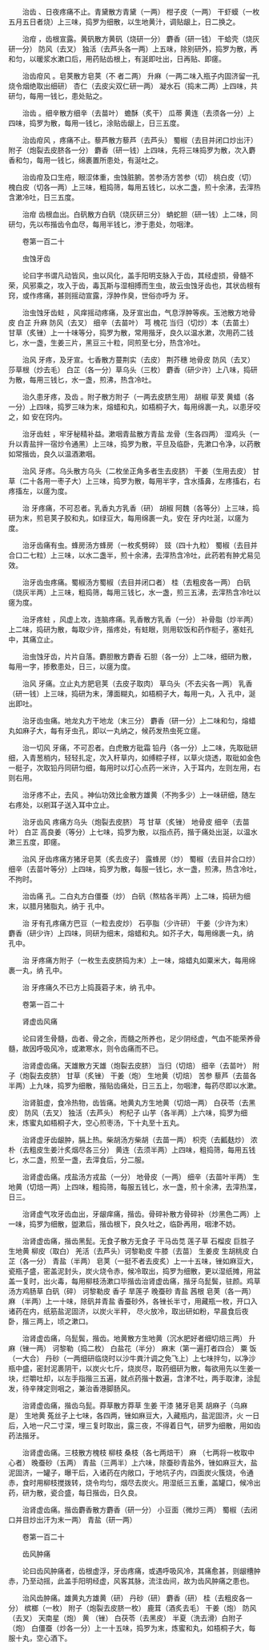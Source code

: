 <!-- { "loadSidebar": true } -->
　　治齿 、日夜疼痛不止。青黛散方青黛（一两） 柑子皮（一两） 干虾蟆（一枚五月五日者烧）上三味，捣罗为细散，以生地黄汁，调贴龈上，日二换之。

　　治疳 ，齿根宣露。黄矾散方黄矾（烧研一分） 麝香（研一钱） 干蛤壳（烧灰研一分） 防风（去叉） 独活（去芦头各一两）上五味，除别研外，捣罗为散，再和匀，以暖浆水漱口后，用药贴齿根上，有涎即吐出，日再贴、即瘥。

　　治齿疳风 。皂荚散方皂荚（不 者二两） 升麻（一两二味入瓶子内固济留一孔烧令烟绝取出细研） 杏仁（去皮尖双仁研一两） 凝水石（捣末二两）上四味，共研匀，每用一钱匕，患处贴之。

　　治齿 。细辛散方细辛（去苗叶） 蟾酥（炙干） 瓜蒂 黄连（去须各一分）上四味，捣罗为散，每用一钱匕，涂贴齿龈上，日三五度。

　　治齿疳风 ，疼痛不止。藜芦散方藜芦（去芦头） 蜀椒（去目并闭口炒出汗） 附子（炮裂去皮脐各一分） 麝香（研一钱）上四味，先将三味捣罗为散，次入麝香和匀，每用一钱匕，绵裹置所患处，有涎吐之。

　　治齿疳及口生疮，眼涩体重，虫蚀脏腑。苦参汤方苦参（切） 桃白皮（切） 槐白皮（切各一两）上三味，粗捣筛，每用五钱匕，以水二盏，煎十余沸，去滓热含漱冷吐，日三五度。

　　治疳 齿根血出。白矾散方白矾（烧灰研三分） 蚺蛇胆（研一钱）上二味，同研匀，先以布揩齿令血尽，每用半钱匕，渗于患处，勿咽津。

　　卷第一百二十

　　虫蚀牙齿

　　论曰字书谓凡动皆风，虫以风化，盖手阳明支脉入于齿，其经虚损，骨髓不荣，风邪乘之，攻入于齿，毒瓦斯与湿相搏而生虫，故云虫蚀牙齿也，其状齿根有窍，或作疼痛，甚则摇动宣露，浮肿作臭，世俗亦呼为 牙。

　　治虫蚀牙齿蛀 ，风痒摇动疼痛，及牙宣出血，气息浮肿等疾。玉池散方地骨皮 白芷 升麻 防风（去叉） 细辛（去苗叶） 芎 槐花 当归（切炒）本（去苗土） 甘草（炙锉）上一十味等分，捣罗为散，常用揩牙，良久以温水漱，次用药二钱匕，水一盏，生姜三片，黑豆三十粒，同煎至七分，热含冷吐。

　　治风 牙疼，及牙宣。七香散方蔓荆实（去皮） 荆芥穗 地骨皮 防风（去叉） 莎草根（炒去毛） 白芷（各一分）草乌头（三枚） 麝香（研少许）上八味，捣研为散，每用三钱匕，水一盏，煎沸，热含冷吐。

　　治久患牙疼，及齿 。附子散方附子（一两去皮脐生用） 胡椒 荜茇 黄蜡（各一分）上四味，捣罗三味为末，熔蜡和丸，如梧桐子大，每用绵裹一丸，以患牙咬之，如 安在窍内。

　　治牙齿蛀 ，牢牙秘精补益。漱咽青盐散方青盐 龙骨（生各四两） 湿鸡头（一升以青盐拌一宿炒令通黑）上三味，捣罗为散，平旦及临卧，先漱口令净，以药散如常揩齿，良久以温酒漱咽。

　　治风 牙疼。乌头散方乌头（二枚坐正角多者生去皮脐） 干姜（生用去皮） 甘草（二十各用一枣子大）上三味，捣罗为散，每用半字，含水搐鼻，左疼搐右，右疼搐左，以瘥为度。

　　治 牙疼痛，不可忍者。乳香丸方乳香（研） 胡椒 阿魏（各等分）上三味，捣研为末，煎皂荚子胶和丸，如绿豆大，每用绵裹一丸，安在 牙内吐涎，以瘥为度。

　　治牙齿痛有虫。蜂房汤方蜂房（一枚炙劈碎） 豉（四十九粒） 蜀椒（去目并合口二七粒）上三味，以水二盏半，煎十余沸，去滓热含冷吐，此药若有肿尤易见效。

　　治牙齿虫疼痛。蜀椒汤方蜀椒（去目并闭口者） 桂（去粗皮各一两） 白矾（烧灰半两）上三味，粗捣筛，每用三钱匕，水一盏，煎三五沸，去滓热含冷吐以瘥为度。

　　治牙疼蛀 ，风虚上攻，连脑疼痛。乳香散方乳香（一分） 补骨脂（炒半两）上二味，捣研为散，每取少许，揩疼处，有蛀眼，则用软饭和药作梃子，塞蛀孔中，其痛立止。

　　治虫蚀牙齿，片片自落。麝胆散方麝香 石胆（各一分）上二味，细研为散，每用一字，掺敷患处，日三，以瘥为度。

　　治风 牙痛。立止丸方肥皂荚（去皮子取肉） 草乌头（不去尖各一两） 乳香（研一钱）上三味，捣研为末，薄面糊丸，如梧桐子大，每用一丸，入 孔中，涎出即吐。

　　治牙齿虫痛。地龙丸方干地龙（末三分） 麝香（研一分）上二味和匀，熔蜡丸如麻子大，每有牙虫孔，即以一丸纳之，候药发热虫死立瘥。

　　治一切风 牙痛，不可忍者。白虎散方砒霜 铅丹（各一分）上二味，先取砒研细，入青葱梢内，轻轻扎定，次入秆草内，如缚粽子样，以草火烧透，取砒如金色一梃子，次取铅丹同研匀细，每用时以灯心点药一米许，入于耳内，左则左用，右则右用。

　　治牙疼不止，去风 。神仙功效比金散方雄黄（不拘多少）上一味研细，随左右疼处，以剜耳子送入耳中立止。

　　治牙齿风 疼痛方乌头（炮裂去皮脐） 芎 甘草（炙锉） 地骨皮 细辛（去苗叶） 白芷 高良姜（等分）上七味，捣罗为散，以指点药，揩于痛处出涎，以温水漱三五度，即瘥。

　　治风 牙齿疼痛方猪牙皂荚（炙去皮子） 露蜂房（炒） 蜀椒（去目并合口炒） 细辛（去苗叶等分）上四味，捣罗为散，每服一钱匕，水一盏，煎沸，热含冷吐，不拘时。

　　治齿痛 孔。二白丸方白僵蚕（炒） 白矾（熬枯各半两）上二味，捣研为细末，以腊月猪脂丸，纳于 孔中。

　　治 牙有孔疼痛方巴豆（一粒去皮炒） 石亭脂（少许研） 干姜（少许为末） 麝香（研少许）上四味，同研为细末，熔蜡和丸。如芥子大，每用绵裹一丸，纳 孔中。

　　治 牙疼痛方附子（一枚生去皮脐捣为末）上一味，熔蜡丸如粟米大，每用绵裹一丸，纳 孔中。

　　治 牙疼痛久不已方上捣莨菪子末，纳 孔中。

　　卷第一百二十

　　肾虚齿风痛

　　论曰肾生骨髓，齿者、骨之余，而髓之所养也，足少阴经虚，气血不能荣养骨髓，故因呼吸风冷，或漱寒水，则令齿痛而不已。

　　治肾虚齿痛。天雄散方天雄（炮裂去皮脐） 当归（切焙） 细辛（去苗叶） 附子（炮裂去皮脐） 甘草（炙锉） 干姜（炮） 生地黄（切焙） 苦参 藜芦（去苗各半两）上九味，捣罗为细散，揩贴齿痛处，日三五上，勿咽津，每药尽即以水漱。

　　治肾脏虚，食冷热物，齿皆痛。地黄丸方生地黄（切焙一两） 白茯苓（去黑皮） 防风（去叉） 独活（去芦头） 枸杞子 山芋（各半两）上六味，捣罗为细末，炼蜜丸如梧桐子大，空心煎枣汤，下十丸至十五丸。

　　治肾虚牙齿龈肿，膈上热。柴胡汤方柴胡（去苗一两） 枳壳（去瓤麸炒） 浓朴（去粗皮生姜汁炙烟尽各三分） 黄连（去须半两）上四味，粗捣筛，每用五钱匕，水二盏，煎至一盏，去滓食后，分二服。

　　治肾虚齿痛。戌盐汤方戎盐（一分） 地骨皮（一两） 细辛（去苗叶半两） 生地黄（切焙一两）上四味，粗捣筛，每服五钱匕，水一盏，煎十余沸，去滓热渫，日三。

　　治肾虚气攻牙齿血出，牙龈痒痛，揩齿。骨碎补散方骨碎补（炒黑色二两）上一味，捣罗为细散，盥漱后，揩齿根下，良久吐之，临卧再用，咽津不妨。

　　治肾虚齿痛，揩齿黑髭。无食子散方无食子 干马齿苋 莲子草 石榴皮 巨胜子 生地黄 柳皮（取白） 羌活（去芦头）诃黎勒皮 牛膝（去苗） 生姜皮 生胡桃皮 白芷（各一分） 青盐（半两） 皂荚（一挺不者去皮炙）上一十五味，锉如麻豆大，瓷瓶子盛，密盖泥封头，炭火烧令赤，候冷取出，捣罗为细散，更以湿纸摊，用盆盖一复时，出火毒，每用柳枝汤漱口毕揩齿治肾虚齿痛，揩牙乌髭鬓，驻颜。鸡草汤方鸡肠草 白矾（碎） 诃黎勒皮 香子 旱莲子 晚蚕砂 青盐 茜根 皂荚（各一两）麻 （半两）上一十味，除矾并青盐 香蚕砂外，各锉长半寸，用藏瓶一枚，开口入诸药在内，纸筋盐泥固济，以炭火半秤， 尽火放冷，取出研如粉，早晨食后夜卧，揩三两上，顷之漱口。

　　治肾虚齿痛，乌髭鬓，揩齿。地黄散方生地黄（沉水肥好者细切焙三两） 升麻（锉一两） 诃黎勒（捣二枚） 白盐花（半分） 麻末（第一遍打者四合） 粟 饭（一大合） 丹砂（一两细研临烧时以沙牛粪汁调之免飞上）上七味拌匀，以净沙瓶中盛，密封泥裹阴干，以炭火七斤，烧炭尽，取药细研为散，每欲用先以生姜一块，烂嚼吐却，以左手指揩三五遍，就点药揩十数遍，含津不吐，两手取津，涂髭发，待辛辣定则咽之，兼治香港脚肠风。

　　治肾虚齿痛，揩齿乌髭。莽草散方莽草 生姜 干漆 猪牙皂荚 胡麻子（乌麻是） 生地黄 菟丝子上七味，各四两，锉如麻豆大，入藏瓶内，盐泥固济，火 一日后，入地一尺二寸深，埋三复时取出，露三夜，不得着日气，研罗为细散，用如齿药法揩牙。

　　治肾虚齿痛。三枝散方槐枝 柳枝 桑枝（各七两焙干） 麻 （七两将一枚取中心者） 晚蚕砂（五两） 青盐（三两半）上六味，除蚕砂青盐外，锉如麻豆大，盐泥固济，一罐子，曝干后，入诸药在内敞口，于地坑子内，四面炭火簇烧，令通赤，食时用柳枝搅拨转，烧令均匀，烟尽去炭火。用湿纸三五重，盖罐口，候冷出药，研为散，瓷合盛，每日揩齿，日久良。

　　治肾虚齿痛。揩齿麝香散方麝香（研一分） 小豆面（微炒三两） 蜀椒（去闭口并目炒出汗为末一两） 青盐（研一两）

　　卷第一百二十

　　齿风肿痛

　　论曰齿风肿痛者，齿根虚浮，牙齿疼痛，或遇呼吸风冷，其痛愈甚，则龈槽肿赤，乃至动摇，此盖手阳明经虚，风客其脉，流注齿间，故为齿风肿痛之患也。

　　治风齿肿痛。雄黄丸方雄黄（研） 丹砂（研） 麝香（研） 桂（去粗皮各一分） 槟榔（一枚） 附子（炮裂去皮脐一枚） 鹿茸（酒炙去毛） 干姜（炮） 防风（去叉） 天南星（炮） 黄 （锉） 白茯苓（去黑皮） 半夏（洗去滑）白附子（炮） 白僵蚕（炒各一分）上一十五味，捣罗为末，炼蜜和丸，如梧桐子大，每服十丸，空心酒下。

